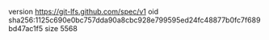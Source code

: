 version https://git-lfs.github.com/spec/v1
oid sha256:1125c690e0bc757dda90a8cbc928e799595ed24fc48877b0fc7f689bd47ac1f5
size 5568
